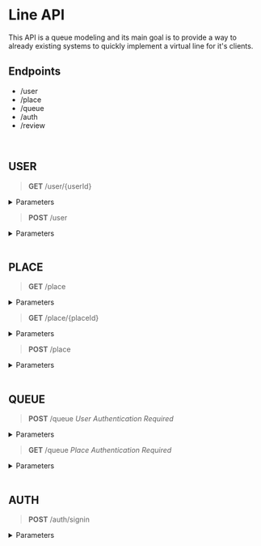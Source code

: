 # Line API
 This API is a queue modeling and its main goal is to provide a way to already existing systems to quickly implement a virtual line for it's clients.
## Endpoints

 - /user
 - /place
 - /queue
 - /auth
 - /review

<br>

## USER
> **GET** /user/{userId}
<details>
<summary>Parameters</summary>

*Response:*
```json	 
{
    "_id": "string",
    "firstName": "string",
    "lastName": "string",
    "birthdate": "date",
    "email": "string",
    "document": "number"
}
```
</details> 
 
 > **POST** /user
<details>
<summary>Parameters</summary>

*Request*:
```json	 
{
    "firstName": "string",
    "lastName": "string",
    "birthdate": "date",
    "email": "string",
    "password": "string",
    "document": "number"
}
```
	 
*Response*: 
```json
 {
	"_id": "string",
        "firstName": "string",
	"lastName": "string",
	"birthdate": "date",
	"email": "string",
	"document": "number"
}
```
</details>

<br>

## PLACE
> **GET** /place
<details>
<summary>Parameters</summary>

*Response:*
```json	 
[
    {
        "open": "boolean",
        "queue": [],
        "_id": "string",
        "name": "string",
        "email": "string",
        "cnpj": "number",
        "createdAt": "date",
        "updatedAt": "date",
        "city": "string",
        "phoneNumber": "number",
        "stateOrProvince": "string",
        "imagePath": "string",
        "address": "string",
    }
]
```
</details> 

> **GET** /place/{placeId}
<details>
<summary>Parameters</summary>

*Response:*
```json	 
{
    {
        "open": "boolean",
        "queue": [],
        "_id": "string",
        "name": "string",
        "email": "string",
        "cnpj": "number",
        "createdAt": "date",
        "updatedAt": "date",
        "city": "string",
        "phoneNumber": "number",
        "stateOrProvince": "string",
        "imagePath": "string",
        "address": "string",
    }
}
```
</details> 


> **POST** /place
<details>
<summary>Parameters</summary>

*Request*:
```json	 
{
    "name": "string",
    "email": "string",
    "cnpj": "number",
    "createdAt": "date",
    "updatedAt": "date",
    "city": "string",
    "phoneNumber": "number",
    "stateOrProvince": "string",
    "imagePath": "string",
    "address": "string",
}
```

*Response:*
```json	 
{
    "open": "boolean",
    "queue": [],
    "_id": "string",
    "name": "string",
    "email": "string",
    "cnpj": "number",
    "createdAt": "date",
    "updatedAt": "date",
    "city": "string",
    "phoneNumber": "number",
    "stateOrProvince": "string",
    "imagePath": "string",
    "address": "string",
}
```
</details> 
 
 <br>

## QUEUE

> **POST** /queue *User Authentication Required*
<details>
<summary>Parameters</summary>

*Request:* 
 
```json
// The user id is not needed, once the user session is handled by the backend.

{
    "placeId": "string"
}
```

*Response:*
```json
{
    "position": "number"
}
```
    
</details> 

> **GET** /queue *Place Authentication Required*
<details>
<summary>Parameters</summary>

*Response:*
```json
 {
	"_id": "string",
        "firstName": "string",
	"lastName": "string",
	"birthdate": "date",
	"email": "string",
	"document": "number"
}
```
</details> 

<br>

## AUTH

> **POST** /auth/signin 
<details>
<summary>Parameters</summary>

*Request:* 
 
```json
{
    "email": "string",
    "password": "string"
}
```

*Response*: 
```json
 {
	"_id": "string",
        "firstName": "string",
	"lastName": "string",
	"birthdate": "date",
	"email": "string",
	"document": "number"
}
``` 
</details> 
